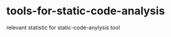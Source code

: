 tools-for-static-code-analysis
==============================

relevant statistic for static-code-anylysis tool
